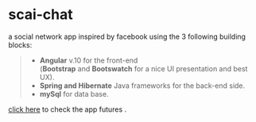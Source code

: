 # scai-chat
a social network app inspired by facebook using the 3 following building blocks: <br />
> - **Angular** v.10 for the front-end <br />
(**Bootstrap** and **Bootswatch** for a nice UI presentation and best UX). <br />
> - **Spring and Hibernate** Java frameworks for the back-end side. <br />
> - **mySql** for data base. <br />

[click here](https://inspiring-einstein-32bbb9.netlify.app) to check the app futures . <br />
